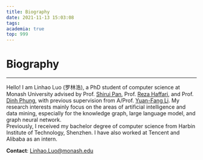 ```yaml
---
title: Biography
date: 2021-11-13 15:03:08
tags:
academia: true
top: 999
---
```


# Biography
----
Hello! I am Linhao Luo (罗林浩), a PhD student of computer science at Monash University advised by Prof. [Shirui Pan](https://shiruipan.github.io/), Prof. [Reza Haffari](https://rezahaffari.github.io/HomePage/HomePage.html), and Prof. [Dinh Phung](https://research.monash.edu/en/persons/dinh-phung), with previous supervision from A/Prof. [Yuan-Fang Li](https://liyuanfang.github.io/).
My research interests mainly focus on the areas of artificial intelligence and data mining, especially for the knowledge graph, large language model, and graph neural network.  
Previously, I received my bachelor degree of computer science from Harbin Institute of Technology, Shenzhen. I have also worked at Tencent and Alibaba as an intern.

**Contact**: [Linhao.Luo@monash.edu](mailto:Linhao.Luo@monash.edu)

